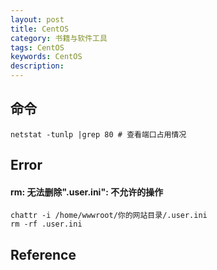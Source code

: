 ```yaml
---
layout: post
title: CentOS
category: 书籍与软件工具
tags: CentOS
keywords: CentOS
description: 
---
```


## 命令

```
netstat -tunlp |grep 80 # 查看端口占用情况
```


## Error

#### rm: 无法删除".user.ini": 不允许的操作

```
chattr -i /home/wwwroot/你的网站目录/.user.ini
rm -rf .user.ini
```

## Reference

